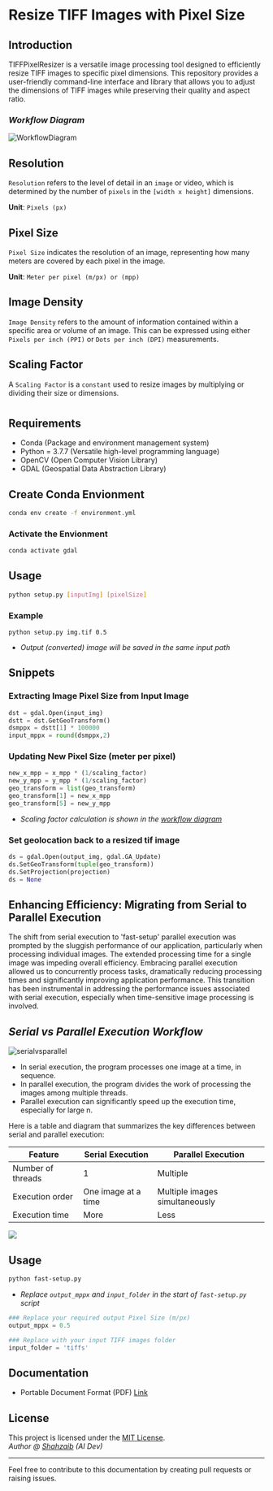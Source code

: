 # Resize TIFF Images with Pixel Size

## **Introduction**
TIFFPixelResizer is a versatile image processing tool designed to efficiently resize TIFF images to specific pixel dimensions. This repository provides a user-friendly command-line interface and library that allows you to adjust the dimensions of TIFF images while preserving their quality and aspect ratio.

### _Workflow Diagram_

![WorkflowDiagram](./imgs/tiffexplain.png)

## **Resolution**

`Resolution` refers to the level of detail in an `image` or video, which is determined by the number of `pixels` in the `[width x height]` dimensions.

**Unit**: `Pixels (px)`

## **Pixel Size**

`Pixel Size` indicates the resolution of an image, representing how many meters are covered by each pixel in the image.

**Unit**: `Meter per pixel (m/px) or (mpp)`

## **Image Density**

`Image Density` refers to the amount of information contained within a specific area or volume of an image. This can be expressed using either `Pixels per inch (PPI)` or `Dots per inch (DPI)` measurements.

## **Scaling Factor**

A `Scaling Factor` is a `constant` used to resize images by multiplying or dividing their size or dimensions.

#

## **Requirements**

- Conda (Package and environment management system)
- Python = 3.7.7 (Versatile high-level programming language)
- OpenCV (Open Computer Vision Library)
- GDAL (Geospatial Data Abstraction Library)

## Create Conda Envionment
```sh
conda env create -f environment.yml
```
### Activate the Envionment
```sh
conda activate gdal
```

## Usage
```sh
python setup.py [inputImg] [pixelSize]
```
### Example
```
python setup.py img.tif 0.5
```
- _Output (converted) image will be saved in the same input path_

## Snippets
### Extracting Image Pixel Size from Input Image
```python
dst = gdal.Open(input_img)
dstt = dst.GetGeoTransform()
dsmppx = dstt[1] * 100000
input_mppx = round(dsmppx,2)
```

### Updating New Pixel Size (meter per pixel)

```python
new_x_mpp = x_mpp * (1/scaling_factor)
new_y_mpp = y_mpp * (1/scaling_factor)
geo_transform = list(geo_transform)
geo_transform[1] = new_x_mpp
geo_transform[5] = new_y_mpp
```

- _Scaling factor calculation is shown in the [workflow diagram](./imgs/im1.png)_

### Set geolocation back to a resized tif image
```python
ds = gdal.Open(output_img, gdal.GA_Update)
ds.SetGeoTransform(tuple(geo_transform))
ds.SetProjection(projection)
ds = None
```

## **Enhancing Efficiency:** Migrating from Serial to Parallel Execution

The shift from serial execution to 'fast-setup' parallel execution was prompted by the sluggish performance of our application, particularly when processing individual images. The extended processing time for a single image was impeding overall efficiency. Embracing parallel execution allowed us to concurrently process tasks, dramatically reducing processing times and significantly improving application performance. This transition has been instrumental in addressing the performance issues associated with serial execution, especially when time-sensitive image processing is involved.

## _Serial vs Parallel Execution Workflow_
![serialvsparallel](./imgs/tiffexplain-fast-Page-2.png)

* In serial execution, the program processes one image at a time, in sequence.
* In parallel execution, the program divides the work of processing the images among multiple threads.
* Parallel execution can significantly speed up the execution time, especially for large n.

Here is a table and diagram that summarizes the key differences between serial and parallel execution:

| Feature | Serial Execution | Parallel Execution |
|---|---|---|
| Number of threads | 1 | Multiple |
| Execution order | One image at a time | Multiple images simultaneously |
| Execution time | More | Less |

![](./imgs/tiffexplain-fast-Page-3.png)

## Usage
```sh
python fast-setup.py
```
- _Replace `output_mppx` and `input_folder` in the start of `fast-setup.py` script_

```python
### Replace your required output Pixel Size (m/px)
output_mppx = 0.5 

### Replace with your input TIFF images folder
input_folder = 'tiffs'
```

## Documentation
- Portable Document Format (PDF) [Link](./pdf/TIFFPixelResizer-Documentation.pdf)

## License

This project is licensed under the [MIT License](LICENSE). \
_Author @ [Shahzaib](https://github.com/theshahzaib) (AI Dev)_

---
Feel free to contribute to this documentation by creating pull requests or raising issues.